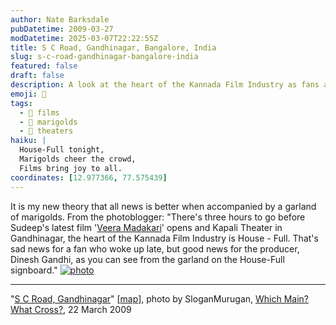 ```yaml
---
author: Nate Barksdale
pubDatetime: 2009-03-27
modDatetime: 2025-03-07T22:22:55Z
title: S C Road, Gandhinagar, Bangalore, India
slug: s-c-road-gandhinagar-bangalore-india
featured: false
draft: false
description: A look at the heart of the Kannada Film Industry as fans and producers gather for a film premiere.
emoji: 🌼
tags:
  - 🎥 films
  - 🌸 marigolds
  - 📍 theaters
haiku: |
  House-Full tonight,  
  Marigolds cheer the crowd,  
  Films bring joy to all.
coordinates: [12.977366, 77.575439]
---
```


It is my new theory that all news is better when accompanied by a garland of marigolds. From the photoblogger: "There's three hours to go before Sudeep's latest film '[Veera Madakari](http://www.youtube.com/watch?v=YdRYK-cmKTI)' opens and Kapali Theater in Gandhinagar, the heart of the Kannada Film Industry is House - Full. That's sad news for a fan who woke up late, but good news for the producer, Dinesh Gandhi, as you can see from the garland on the House-Full signboard." [![photo](http://culture-making.com/media/4395084.9f486670.jpg)](http://mainsandcrosses.blogspot.com/2009/03/s-c-road-gandhinagar.html)

---

"[S C Road, Gandhinagar](http://mainsandcrosses.blogspot.com/2009/03/s-c-road-gandhinagar.html)" [[map](http://maps.google.com/maps?f=q&source=s_q&hl=en&geocode=&q=s+c+road+gandhinagar&sll=12.971606,77.594376&sspn=0.83372,1.300507&g=bangalore&ie=UTF8&ll=12.977366,77.575439&spn=0.006513,0.01016&t=h&z=17)], photo by SloganMurugan, [Which Main? What Cross?](http://mainsandcrosses.blogspot.com/2009/03/s-c-road-gandhinagar.html), 22 March 2009
